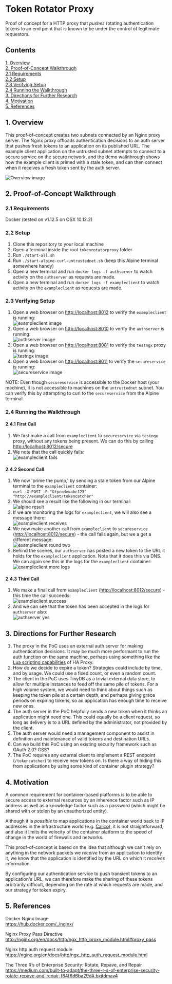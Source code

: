 # Token Rotator Proxy
Proof of concept for a HTTP proxy that *pushes* rotating authentication tokens to an end point that is known to be under the control of legitimate requestors.  
## Contents
[1. Overview](#1-overview)  
[2. Proof-of-Concept Walkthrough](#2-proof-of-concept-walkthrough)  
[2.1 Requirements](#21-requirements)  
[2.2 Setup](#22-setup)  
[2.3 Verifying Setup](#23-verifying-setup)  
[2.4 Running the Walkthrough](#24-running-the-walkthrough)  
[3. Directions for Further Research](#3-directions-for-further-research)  
[4. Motivation](#4-motivation)  
[5. References](#5-references)  

## 1. Overview
This proof-of-concept creates two subnets connected by an Nginx proxy server. The Nginx proxy offloads authentication decisions to an auth server that pushes fresh tokens to an application on its published URL. The example client application on the untrusted subnet attempts to connect to a secure service on the secure network, and the demo walkthrough shows how the example client is primed with a stale token, and can then connect when it receives a fresh token sent by the auth server.

![Overview image](https://github.com/bendalby82/tokenrotatorproxy/blob/master/images/overview.png)

## 2. Proof-of-Concept Walkthrough
### 2.1 Requirements
Docker (tested on v1.12.5 on OSX 10.12.2)
### 2.2 Setup
1. Clone this repository to your local machine  
2. Open a terminal inside the root `tokenrotatorproxy` folder
3. Run `./start-all.sh`
4. Run `./start-alpine-curl-untrustednet.sh` (keep this Alpine terminal somewhere handy)
5. Open a new terminal and run `docker logs -f authserver` to watch activity on the `authserver` as requests are made.
6. Open a new terminal and run `docker logs -f exampleclient` to watch activity on the `exampleclient` as requests are made.

### 2.3 Verifying Setup
1. Open a web browser on [http://localhost:8012](http://localhost:8012) to verify the `exampleclient` is running:  
![exampleclient image](https://github.com/bendalby82/tokenrotatorproxy/blob/master/images/01-1-exampleclient-up.png)
2. Open a web browser on [http://localhost:8010](http://localhost:8010) to verify the `authserver` is running:  
![authserver image](https://github.com/bendalby82/tokenrotatorproxy/blob/master/images/01-2-authserver-up.png)
3. Open a web browser on [http://localhost:8081](http://localhost:8081) to verify the `testngx` proxy is running:  
![testngx image](https://github.com/bendalby82/tokenrotatorproxy/blob/master/images/01-3-proxy-up.png)
4. Open a web browser on [http://localhost:8011](http://localhost:8011) to verify the `secureservice` is running:  
![secureservice image](https://github.com/bendalby82/tokenrotatorproxy/blob/master/images/01-4-secureservice-up.png)

NOTE: Even though `secureservice` is accessible to the Docker host (your machine), it is not accessible to machines on the `untrustednet` subnet. You can verify this by attempting to curl to the `secureservice` from the Alpine terminal.
### 2.4 Running the Walkthrough
#### 2.4.1 First Call
1. We first make a call from `exampleclient` to `secureservice` via `testngx` proxy, without any tokens being present. We can do this by calling [http://localhost:8012/secure](http://localhost:8012/secure)  
2. We note that the call quickly fails:  
![exampleclient fails](https://github.com/bendalby82/tokenrotatorproxy/blob/master/images/02-example-client-first-time.png)  

#### 2.4.2 Second Call
1. We now 'prime the pump,' by sending a stale token from our Alpine terminal to the `exampleclient` container:  
  `curl -X POST -F "Otpcode=abc123" "http://exampleclient/tokencatcher"`
2. We should see a result like the following in our terminal:  
![alpine result](https://github.com/bendalby82/tokenrotatorproxy/blob/master/images/03-1-post-expired-token.png)  
3. If we are monitoring the logs for `exampleclient`, we will also see a message there:  
![exampleclient receives](https://github.com/bendalby82/tokenrotatorproxy/blob/master/images/03-2-exampleclient-receives.png)  
4. We now make another call from `exampleclient` to `secureservice` ([http://localhost:8012/secure](http://localhost:8012/secure)) - the call fails again, but we a get a different message:  
![exampleclient round two](https://github.com/bendalby82/tokenrotatorproxy/blob/master/images/03-3-exampleclient-secondtime.png)  
5. Behind the scenes, our `authserver` has posted a new token to the URL it holds for the `exampleclient` application. Note that it does this via DNS. We can again see this in the logs for the `exampleclient` container:  
![exampleclient more logs](https://github.com/bendalby82/tokenrotatorproxy/blob/master/images/03-4-exampleclient-receives.png)  

#### 2.4.3 Third Call
1. We make a final call from `exampleclient` ([http://localhost:8012/secure](http://localhost:8012/secure)) - this time the call succeeds:  
![exampleclient success](https://github.com/bendalby82/tokenrotatorproxy/blob/master/images/04-1-exampleclient-thirdtime.png)  
2. And we can see that the token has been accepted in the logs for `authserver` also:  
![authserver yes](https://github.com/bendalby82/tokenrotatorproxy/blob/master/images/04-2-authserver.png)  

## 3. Directions for Further Research
1. The proxy in the PoC uses an external auth server for making authentication decisions. It may be much more performant to run the auth function on the same machine, perhaps using something like the [Lua scripting capabilities](http://www.arpalert.org/haproxy-lua.html) of HA Proxy.  
2. How do we decide to expire a token? Strategies could include by time, and by usage. We could use a fixed count, or even a random count.  
3. The client in the PoC uses TinyDB as a trivial external data store, to allow for multiple instances to feed off the same pile of tokens. For a high volume system, we would need to think about things such as keeping the token pile at a certain depth, and perhaps giving grace periods on expiring tokens, so an application has enough time to receive new ones.  
4. The auth server in the PoC helpfully sends a new token when it thinks an application might need one. This could equally be a client request, so long as delivery is to a URL defined by the administrator, not provided by the client.
5. The auth server would need a management component to assist in definition and maintenance of valid tokens and destination URLs.  
6. Can we build this PoC using an existing security framework such as OAuth 2.0? GSS?
7. The PoC requires any external client to implement a REST endpoint (`/tokencatcher`) to receive new tokens on. Is there a way of hiding this from applications by using some kind of container plugin strategy?

## 4. Motivation
A common requirement for container-based platforms is to be able to secure access to external resources by an inherence factor such as IP address as well as a knowledge factor such as a password (which might be shared with or stolen by an unauthorized entity).  

Although it is *possible* to map applications in the container world back to IP addresses in the infrastructure world (e.g. [Calico](https://www.projectcalico.org/)), it is not straightforward, and also it limits the velocity of the container platform to the speed of change in the world of firewalls and networks.  

This proof-of-concept is based on the idea that although we can't rely on anything in the network packets we *receive* from an application to identify it, we know that the application is identified by the URL on which it *receives* information.  

By configuring our authentication service to push transient tokens to an application's URL, we can therefore make the sharing of these tokens arbitrarily difficult, depending on the rate at which requests are made, and our strategy for token expiry.
## 5. References  
Docker Nginx Image  
https://hub.docker.com/_/nginx/  

Nginx Proxy Pass Directive  
http://nginx.org/en/docs/http/ngx_http_proxy_module.html#proxy_pass  

Nginx http auth request module  
https://nginx.org/en/docs/http/ngx_http_auth_request_module.html  

The Three R’s of Enterprise Security: Rotate, Repave, and Repair  
https://medium.com/built-to-adapt/the-three-r-s-of-enterprise-security-rotate-repave-and-repair-f64f6d6ba29d#.bxjtdmav4  
